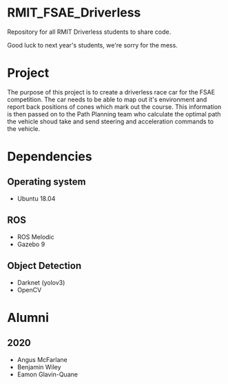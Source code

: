 # RMIT_FSAE_Driverless
Repository for all RMIT Driverless students to share code.

Good luck to next year's students, we're sorry for the mess.

# Project
The purpose of this project is to create a driverless race car for the FSAE competition. The car needs to be able to map out it's environment and report back positions of cones which mark out the course. This information is then passed on to the Path Planning team who calculate the optimal path the vehicle shoud take and send steering and acceleration commands to the vehicle.

# Dependencies
## Operating system
- Ubuntu 18.04

## ROS
- ROS Melodic
- Gazebo 9

## Object Detection
- Darknet (yolov3)
- OpenCV
# Alumni
## 2020
- Angus McFarlane
- Benjamin Wiley
- Eamon Glavin-Quane
